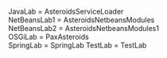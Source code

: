 JavaLab = AsteroidsServiceLoader  
NetBeansLab1 = AsteroidsNetbeansModules  
NetBeansLab2 = AsteroidsNetbeansModules1  
OSGiLab = PaxAsteroids  
SpringLab = SpringLab 
TestLab = TestLab 

